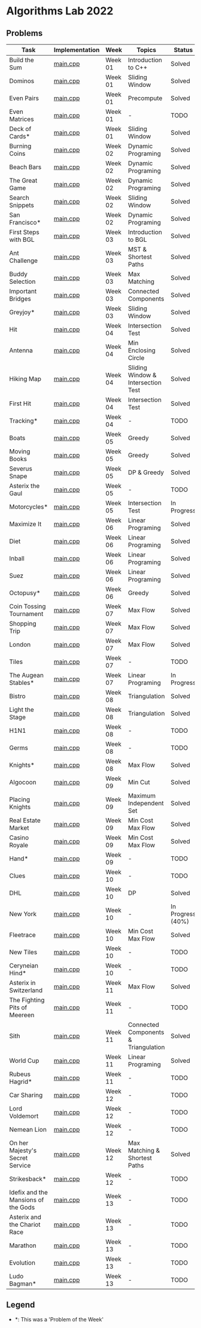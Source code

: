 # Algorithms Lab 2022

## Problems

| Task                                | Implementation                                                      | Week    | Topics                               | Status            |
|-------------------------------------|---------------------------------------------------------------------|---------|--------------------------------------|-------------------|
| Build the Sum                       | [main.cpp](week01/build_the_sum/src/main.cpp)                       | Week 01 | Introduction to C++                  | Solved            |
| Dominos                             | [main.cpp](week01/dominos/src/main.cpp)                             | Week 01 | Sliding Window                       | Solved            |
| Even Pairs                          | [main.cpp](week01/even_pairs/src/main.cpp)                          | Week 01 | Precompute                           | Solved            |
| Even Matrices                       | [main.cpp](week01/even_matrices/src/main.cpp)                       | Week 01 | -                                    | TODO              |
| Deck of Cards*                      | [main.cpp](week01/pow_deck_of_cards/src/main.cpp)                   | Week 01 | Sliding Window                       | Solved            |
| Burning Coins                       | [main.cpp](week02/burning_coins/src/main.cpp)                       | Week 02 | Dynamic Programing                   | Solved            |
| Beach Bars                          | [main.cpp](week02/beach_bars/src/main.cpp)                          | Week 02 | Dynamic Programing                   | Solved            |
| The Great Game                      | [main.cpp](week02/the_great_game/src/main.cpp)                      | Week 02 | Dynamic Programing                   | Solved            |
| Search Snippets                     | [main.cpp](week02/search_snippets/src/main.cpp)                     | Week 02 | Sliding Window                       | Solved            |
| San Francisco*                      | [main.cpp](week02/pow_san_francisco/src/main.cpp)                   | Week 02 | Dynamic Programing                   | Solved            |
| First Steps with BGL                | [main.cpp](week03/first_steps_with_bgl/src/main.cpp)                | Week 03 | Introduction to BGL                  | Solved            |
| Ant Challenge                       | [main.cpp](week03/ant_challenge/src/main.cpp)                       | Week 03 | MST & Shortest Paths                 | Solved            |
| Buddy Selection                     | [main.cpp](week03/buddy_selection/src/main.cpp)                     | Week 03 | Max Matching                         | Solved            |
| Important Bridges                   | [main.cpp](week03/important_bridges/src/main.cpp)                   | Week 03 | Connected Components                 | Solved            |
| Greyjoy*                            | [main.cpp](week03/greyjoy/src/main.cpp)                             | Week 03 | Sliding Window                       | Solved            |
| Hit                                 | [main.cpp](week04/hit/src/main.cpp)                                 | Week 04 | Intersection Test                    | Solved            |
| Antenna                             | [main.cpp](week04/antenna/src/main.cpp)                             | Week 04 | Min Enclosing Circle                 | Solved            |
| Hiking Map                          | [main.cpp](week04/hiking_map/src/main.cpp)                          | Week 04 | Sliding Window & Intersection Test   | Solved            |
| First Hit                           | [main.cpp](week04/first_hit/src/main.cpp)                           | Week 04 | Intersection Test                    | Solved            |
| Tracking*                           | [main.cpp](week04/tracking/src/main.cpp)                            | Week 04 | -                                    | TODO              |
| Boats                               | [main.cpp](week05/boats/src/main.cpp)                               | Week 05 | Greedy                               | Solved            |
| Moving Books                        | [main.cpp](week05/moving_books/src/main.cpp)                        | Week 05 | Greedy                               | Solved            |
| Severus Snape                       | [main.cpp](week05/severus_snape/src/main.cpp)                       | Week 05 | DP & Greedy                          | Solved            |
| Asterix the Gaul                    | [main.cpp](week05/asterix_the_gaul/src/main.cpp)                    | Week 05 | -                                    | TODO              |
| Motorcycles*                        | [main.cpp](week05/motorcycles/src/main.cpp)                         | Week 05 | Intersection Test                    | In Progress       |
| Maximize It                         | [main.cpp](week06/what_is_the_max/src/main.cpp)                     | Week 06 | Linear Programing                    | Solved            |
| Diet                                | [main.cpp](week06/diet/src/main.cpp)                                | Week 06 | Linear Programing                    | Solved            |
| Inball                              | [main.cpp](week06/inball/src/main.cpp)                              | Week 06 | Linear Programing                    | Solved            |
| Suez                                | [main.cpp](week06/suez/src/main.cpp)                                | Week 06 | Linear Programing                    | Solved            |
| Octopusy*                           | [main.cpp](week06/octopusy/src/main.cpp)                            | Week 06 | Greedy                               | Solved            |
| Coin Tossing Tournament             | [main.cpp](week07/coin_tossing_tournament/src/main.cpp)             | Week 07 | Max Flow                             | Solved            |
| Shopping Trip                       | [main.cpp](week07/shopping_trip/src/main.cpp)                       | Week 07 | Max Flow                             | Solved            |
| London                              | [main.cpp](week07/london/src/main.cpp)                              | Week 07 | Max Flow                             | Solved            |
| Tiles                               | [main.cpp](week07/tiles/src/main.cpp)                               | Week 07 | -                                    | TODO              |
| The Augean Stables*                 | [main.cpp](week07/the_augean_stables/src/main.cpp)                  | Week 07 | Linear Programing                    | In Progress       |
| Bistro                              | [main.cpp](week08/bistro/src/main.cpp)                              | Week 08 | Triangulation                        | Solved            |
| Light the Stage                     | [main.cpp](week08/light_the_stage/src/main.cpp)                     | Week 08 | Triangulation                        | Solved            |
| H1N1                                | [main.cpp](week08/h1n1/src/main.cpp)                                | Week 08 | -                                    | TODO              |
| Germs                               | [main.cpp](week08/germs/src/main.cpp)                               | Week 08 | -                                    | TODO              |
| Knights*                            | [main.cpp](week08/knights/src/main.cpp)                             | Week 08 | Max Flow                             | Solved            |
| Algocoon                            | [main.cpp](week09/algocoon/src/main.cpp)                            | Week 09 | Min Cut                              | Solved            |
| Placing Knights                     | [main.cpp](week09/placing_knights/src/main.cpp)                     | Week 09 | Maximum Independent Set              | Solved            |
| Real Estate Market                  | [main.cpp](week09/real_estate_market/src/main.cpp)                  | Week 09 | Min Cost Max Flow                    | Solved            |
| Casino Royale                       | [main.cpp](week09/casino_royale/src/main.cpp)                       | Week 09 | Min Cost Max Flow                    | Solved            |
| Hand*                               | [main.cpp](week09/hand/src/main.cpp)                                | Week 09 | -                                    | TODO              |
| Clues                               | [main.cpp](week10/clues/src/main.cpp)                               | Week 10 | -                                    | TODO              |
| DHL                                 | [main.cpp](week10/DHL/src/main.cpp)                                 | Week 10 | DP                                   | Solved            |
| New York                            | [main.cpp](week10/new_york/src/main.cpp)                            | Week 10 | -                                    | In Progress (40%) |
| Fleetrace                           | [main.cpp](week10/fleetrace/src/main.cpp)                           | Week 10 | Min Cost Max Flow                    | Solved            |
| New Tiles                           | [main.cpp](week10/new_tiles/src/main.cpp)                           | Week 10 | -                                    | TODO              |
| Ceryneian Hind*                     | [main.cpp](week10/ceryneian_hind/src/main.cpp)                      | Week 10 | -                                    | TODO              |
| Asterix in Switzerland              | [main.cpp](week11/asterix_in_switzerland/src/main.cpp)              | Week 11 | Max Flow                             | Solved            |
| The Fighting Pits of Meereen        | [main.cpp](week11/the_fighting_pits_of_meereen/src/main.cpp)        | Week 11 | -                                    | TODO              |
| Sith                                | [main.cpp](week11/sith/src/main.cpp)                                | Week 11 | Connected Components & Triangulation | Solved            |
| World Cup                           | [main.cpp](week11/worldcup/src/main.cpp)                            | Week 11 | Linear Programing                    | Solved            |
| Rubeus Hagrid*                      | [main.cpp](week11/rubeus_hagrid/src/main.cpp)                       | Week 11 | -                                    | TODO              |
| Car Sharing                         | [main.cpp](week12/car_sharing/src/main.cpp)                         | Week 12 | -                                    | TODO              |
| Lord Voldemort                      | [main.cpp](week12/lord_voldemort/src/main.cpp)                      | Week 12 | -                                    | TODO              |
| Nemean Lion                         | [main.cpp](week12/nemean_lion/src/main.cpp)                         | Week 12 | -                                    | TODO              |
| On her Majesty's Secret Service     | [main.cpp](week12/on_her_majestys_secret_service/src/main.cpp)      | Week 12 | Max Matching & Shortest Paths        | Solved            |
| Strikesback*                        | [main.cpp](week12/strikesback/src/main.cpp)                         | Week 12 | -                                    | TODO              |
| Idefix and the Mansions of the Gods | [main.cpp](week13/idefix_and_the_mansions_of_the_gods/src/main.cpp) | Week 13 | -                                    | TODO              |
| Asterix and the Chariot Race        | [main.cpp](week13/asterix_and_the_chario_race/src/main.cpp)         | Week 13 | -                                    | TODO              |
| Marathon                            | [main.cpp](week13/marathon/src/main.cpp)                            | Week 13 | -                                    | TODO              |
| Evolution                           | [main.cpp](week13/evolution/src/main.cpp)                           | Week 13 | -                                    | TODO              |
| Ludo Bagman*                        | [main.cpp](week13/ludo_bagman/src/main.cpp)                         | Week 13 | -                                    | TODO              |

## Legend
- *: This was a 'Problem of the Week'